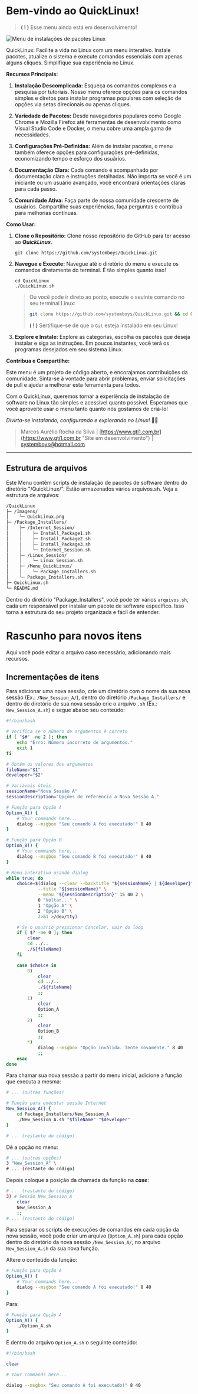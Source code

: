 # **Bem-vindo ao  QuickLinux!**

> **( ! )** Esse menu ainda está em desenvolvimento!

![Menu de instalações de pacotes Linux](./Images/QuickLinux.png?raw=true "Menu de instalações de pacotes Linux")

QuickLinux: Facilite a vida no Linux com um menu interativo. Instale pacotes, atualize o sistema e execute comandos essenciais com apenas alguns cliques. Simplifique sua experiência no Linux.

**Recursos Principais:**

1. **Instalação Descomplicada:** Esqueça os comandos complexos e a pesquisa por tutoriais. Nosso menu oferece opções para os comandos simples e diretos para instalar programas populares com seleção de opções via setas direcionais ou apenas cliques.

2. **Variedade de Pacotes:** Desde navegadores populares como Google Chrome e Mozilla Firefox até ferramentas de desenvolvimento como Visual Studio Code e Docker, o menu cobre uma ampla gama de necessidades.

3. **Configurações Pré-Definidas:** Além de instalar pacotes, o menu também oferece opções para configurações pré-definidas, economizando tempo e esforço dos usuários.

4. **Documentação Clara:** Cada comando é acompanhado por documentação clara e instruções detalhadas. Não importa se você é um iniciante ou um usuário avançado, você encontrará orientações claras para cada passo.

5. **Comunidade Ativa:** Faça parte de nossa comunidade crescente de usuários. Compartilhe suas experiências, faça perguntas e contribua para melhorias contínuas.

**Como Usar:**

1. **Clone o Repositório:** Clone nosso repositório do GitHub para ter acesso ao **_QuickLinux_**.

   ```
   git clone https://github.com/systemboys/QuickLinux.git
   ```

2. **Navegue e Execute:** Navegue até o diretório do menu e execute os comandos diretamente do terminal. É tão simples quanto isso!

   ```
   cd QuickLinux
   ./QuickLinux.sh
   ```

   > Ou você pode ir direto ao ponto, execute o seuinte comando no seu terminal Linux:
   > ```bash
   > git clone https://github.com/systemboys/QuickLinux.git && cd QuickLinux && ./QuickLinux.sh
   > ```
   > **( ! )** Sertifique-se de que o `Git` esteja instalado em seu Linux!

3. **Explore e Instale:** Explore as categorias, escolha os pacotes que deseja instalar e siga as instruções. Em poucos instantes, você terá os programas desejados em seu sistema Linux.

**Contribua e Compartilhe:**

Este menu é um projeto de código aberto, e encorajamos contribuições da comunidade. Sinta-se à vontade para abrir problemas, enviar solicitações de pull e ajudar a melhorar esta ferramenta para todos.

Com o QuickLinux, queremos tornar a experiência de instalação de software no Linux tão simples e acessível quanto possível. Esperamos que você aproveite usar o menu tanto quanto nós gostamos de criá-lo!

*Divirta-se instalando, configurando e explorando no Linux!* 🚀🐧

> Marcos Aurélio Rocha da Silva | [https://www.gti1.com.br](https://www.gti1.com.br "Site em desenvolvimento") | systemboys@hotmail.com

---

## Estrutura de arquivos

Este Menu contêm scripts de instalação de pacotes de software dentro do diretório "/QuickLinux/". Estão armazenados vários arquivos.sh. Veja a estrutura de arquivos:

```bash
/QuickLinux
├─ /Imagens/
│    └─ QuickLinux.png
├─ /Package_Installers/
│    ├─ /Internet_Session/
│    │    ├─ Install_Package1.sh
│    │    ├─ Install_Package2.sh
│    │    ├─ Install_Package3.sh
│    │    └─ Internet_Session.sh
│    ├─ /Linux_Session/
│    │    └─ Linux_Session.sh
│    ├─ /Menu_QuickLinux/
│    │    └─ Package_Installers.sh
│    └─ Package_Installers.sh
├─ QuickLinux.sh
└─ README.md
```

Dentro do diretório "Package_Installers", você pode ter vários `arquivos.sh`, cada um responsável por instalar um pacote de software específico. Isso torna a estrutura do seu projeto organizada e fácil de entender.

# Rascunho para novos itens

Aqui você pode editar o arquivo caso necessário, adicionando mais recursos.

## Incrementações de itens

Para adicionar uma nova sessão, crie um diretório com o nome da sua nova sessão (Ex.: `/New_Session_A/`), dentro do diretório `/Package_Installers/` e dentro do diretório de sua nova sessão crie o arquivo `.sh` (Ex.: `New_Session_A.sh`) e segue abaixo seu conteúdo:

```bash
#!/bin/bash

# Verifica se o número de argumentos é correto
if [ "$#" -ne 2 ]; then
    echo "Erro: Número incorreto de argumentos."
    exit 1
fi

# Obtém os valores dos argumentos
fileName="$1"
developer="$2"

# Variáveis úteis
sessionName="Nova Sessão A"
sessionDescription="Opções de referência a Nova Sessão A."

# Função para Opção A
Option_A() {
    # Your commands here...
    dialog --msgbox "Seu comando A foi executado!" 8 40
}

# Função para Opção B
Option_B() {
    # Your commands here...
    dialog --msgbox "Seu comando B foi executado!" 8 40
}

# Menu interativo usando dialog
while true; do
    choice=$(dialog --clear --backtitle "${sessionName} | ${developer}" \
            --title "${sessionName}" \
            --menu "${sessionDescription}" 15 40 2 \
            0 "Voltar..." \
            1 "Opção A" \
            2 "Opção B" \
            2>&1 >/dev/tty)

    # Se o usuário pressionar Cancelar, sair do loop
    if [ $? -ne 0 ]; then
        clear
        cd ../..
        ./${fileName}
    fi

    case $choice in
        0)
            clear
            cd ../..
            ./${fileName}
            ;;
        1)
            clear
            Option_A
            ;;
        2)
            clear
            Option_B
            ;;
        *)
            dialog --msgbox "Opção inválida. Tente novamente." 8 40
            ;;
    esac
done
```

Para chamar sua nova sessão a partir do menu inicial, adicione a função que executa a mesma:

```bash
# ... (outras funções)

# Função para executar sessão Internet
New_Session_A() {
    cd Package_Installers/New_Session_A
    ./New_Session_A.sh "$fileName" "$developer"
}

# ... (restante do código)
```

Dê a opção no menu:

```bash
# ... (outras opções)
3 "New_Session_A" \
# ... (restante do código)
```

Depois coloque a posição da chamada da função na **_case_**:

```bash
# ... (restante do código)
3) # Sessão New_Session_A
    clear
    New_Session_A
    ;;
# ... (restante do código)
```

Para separar os scripts de execuções de comandos em cada opção da nova sessão, você pode criar um arquivo (`Option_A.sh`) para cada opção dentro do diretório da nova sessão `/New_Session_A/`, no arquivo `New_Session_A.sh` da sua nova função.

Altere o conteúdo da função:

```bash
# Função para Opção A
Option_A() {
    # Your commands here...
    dialog --msgbox "Seu comando A foi executado!" 8 40
}
```

Para:

```bash
# Função para Opção A
Option_A() {
    ./Option_A.sh
}
```

E dentro do arquivo `Option_A.sh` o seguinte conteúdo:

```bash
#!/bin/bash

clear

# Your commands here...

dialog --msgbox "Seu comando A foi executado!" 8 40
```

